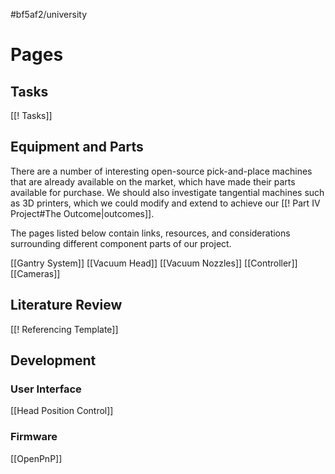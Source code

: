 #bf5af2/university 

# Pages

## Tasks

[[! Tasks]]

## Equipment and Parts

There are a number of interesting open-source pick-and-place machines that are already available on the market, which have made their parts available for purchase. We should also investigate tangential machines such as 3D printers, which we could modify and extend to achieve our [[! Part IV Project#The Outcome|outcomes]].

The pages listed below contain links, resources, and considerations surrounding different component parts of our project.

[[Gantry System]]
[[Vacuum Head]]
[[Vacuum Nozzles]]
[[Controller]]
[[Cameras]]

## Literature Review

[[! Referencing Template]]


## Development

### User Interface

[[Head Position Control]]

### Firmware

[[OpenPnP]]
